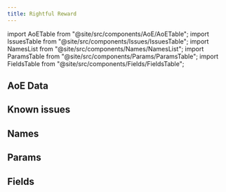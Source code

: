 ```yaml
---
title: Rightful Reward
---
```


import AoETable from "@site/src/components/AoE/AoETable";
import IssuesTable from "@site/src/components/Issues/IssuesTable";
import NamesList from "@site/src/components/Names/NamesList";
import ParamsTable from "@site/src/components/Params/ParamsTable";
import FieldsTable from "@site/src/components/Fields/FieldsTable";

## AoE Data

<AoETable item_key="rightfulreward" data_src="weapon" />

## Known issues

<IssuesTable item_key="rightfulreward" data_src="weapon" />

## Names

<NamesList item_key="rightfulreward" data_src="weapon" />

## Params

<ParamsTable item_key="rightfulreward" data_src="weapon" />

## Fields

<FieldsTable item_key="rightfulreward" data_src="weapon" />
